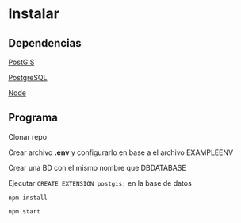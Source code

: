 # Instalar

## Dependencias

[PostGIS](https://postgis.net/docs/postgis_installation.html#install_short_version)

[PostgreSQL](https://www.postgresql.org/)

[Node](https://nodejs.org/en/)

## Programa

Clonar repo

Crear archivo **.env** y configurarlo en base a el archivo EXAMPLEENV

Crear una BD con el mismo nombre que DBDATABASE

Ejecutar `CREATE EXTENSION postgis;` en la base de datos

`npm install`

`npm start`

